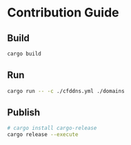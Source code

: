 # Contribution Guide

## Build

```bash
cargo build
```

## Run

```bash
cargo run -- -c ./cfddns.yml ./domains
```

## Publish

```bash
# cargo install cargo-release
cargo release --execute
```
